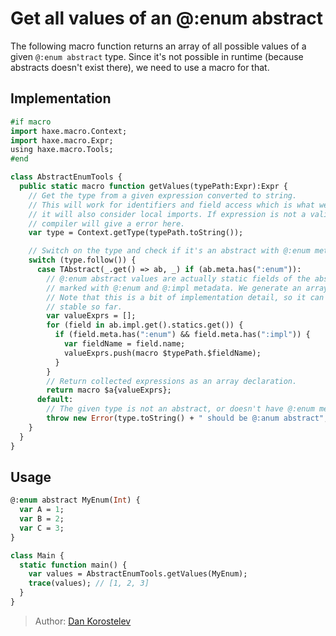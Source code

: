 # Get all values of an @:enum abstract

The following macro function returns an array of all possible values of a given `@:enum abstract` type.
Since it's not possible in runtime (because abstracts doesn't exist there), we need to use a macro for that.

## Implementation

```haxe
#if macro
import haxe.macro.Context;
import haxe.macro.Expr;
using haxe.macro.Tools;
#end

class AbstractEnumTools {
  public static macro function getValues(typePath:Expr):Expr {
    // Get the type from a given expression converted to string.
    // This will work for identifiers and field access which is what we need,
    // it will also consider local imports. If expression is not a valid type path or type is not found,
    // compiler will give a error here.
    var type = Context.getType(typePath.toString());

    // Switch on the type and check if it's an abstract with @:enum metadata
    switch (type.follow()) {
      case TAbstract(_.get() => ab, _) if (ab.meta.has(":enum")):
        // @:enum abstract values are actually static fields of the abstract implementation class,
        // marked with @:enum and @:impl metadata. We generate an array of expressions that access those fields.
        // Note that this is a bit of implementation detail, so it can change in future Haxe versions, but it's been
        // stable so far.
        var valueExprs = [];
        for (field in ab.impl.get().statics.get()) {
          if (field.meta.has(":enum") && field.meta.has(":impl")) {
            var fieldName = field.name;
            valueExprs.push(macro $typePath.$fieldName);
          }
        }
        // Return collected expressions as an array declaration.
        return macro $a{valueExprs};
      default:
        // The given type is not an abstract, or doesn't have @:enum metadata, show a nice error message.
        throw new Error(type.toString() + " should be @:anum abstract", typePath.pos);
    }
  }
}
```

## Usage

```haxe
@:enum abstract MyEnum(Int) {
  var A = 1;
  var B = 2;
  var C = 3;
}

class Main {
  static function main() {
    var values = AbstractEnumTools.getValues(MyEnum);
    trace(values); // [1, 2, 3]
  }
}
```

> Author: [Dan Korostelev](https://github.com/nadako)
